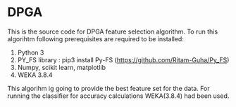# DPGA

This is the source code for DPGA feature selection algorithm. 
To run this algorihtm following prerequisites are required to be installed:
1. Python 3
2. PY_FS library : pip3 install Py-FS (https://github.com/Ritam-Guha/Py_FS)
3. Numpy, scikit learn, matplotlib
4. WEKA 3.8.4

This algorihm ig going to provide the best feature set for the data. For running the classifier for accuracy calculations WEKA(3.8.4) had been used.
